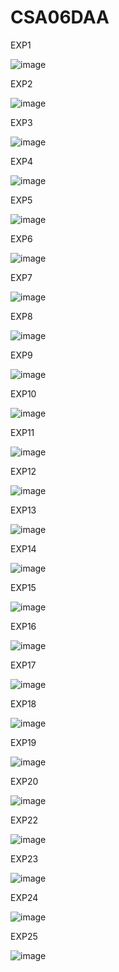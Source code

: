 # CSA06DAA
EXP1

![image](https://github.com/Shaiksammera/CSA06DAA/assets/112576522/45e637f2-8b43-45a7-b90d-1e6e2fa8f55e)

EXP2

![image](https://github.com/Shaiksammera/CSA06DAA/assets/112576522/e07fd216-a2e0-48a0-bb44-98ffc7fc8147)

EXP3

![image](https://github.com/Shaiksammera/CSA06DAA/assets/112576522/88b949e2-fb9e-4043-b1ed-31fcae70eb41)

EXP4

![image](https://github.com/Shaiksammera/CSA06DAA/assets/112576522/3ad720dc-70bf-4cf2-850f-a6b7dff70d74)

EXP5

![image](https://github.com/Shaiksammera/CSA06DAA/assets/112576522/617f2f45-2821-47e2-a747-141b014b9d8d)

EXP6

![image](https://github.com/Shaiksammera/CSA06DAA/assets/112576522/25ace4d0-f7d1-413c-b668-0f2d0c69b43e)

EXP7

![image](https://github.com/Shaiksammera/CSA06DAA/assets/112576522/2c06a2d5-19e8-4e7d-b97c-d14ebddb23a8)

EXP8

![image](https://github.com/Shaiksammera/CSA06DAA/assets/112576522/11edcd34-ec2f-48ea-a17b-44a4bbb90e7f)

EXP9

![image](https://github.com/Shaiksammera/CSA06DAA/assets/112576522/aa330876-cb01-4ad8-ab36-5273303276b8)

EXP10

![image](https://github.com/Shaiksammera/CSA06DAA/assets/112576522/23f0b598-024e-4c52-aa42-394a3e55b06b)

EXP11

![image](https://github.com/Shaiksammera/CSA06DAA/assets/112576522/20477469-8101-4b35-a17c-0ac5b426b45b)

EXP12

![image](https://github.com/Shaiksammera/CSA06DAA/assets/112576522/2eeb3853-88af-4a2b-a686-12e49e932da7)

EXP13

![image](https://github.com/Shaiksammera/CSA06DAA/assets/112576522/25e710c7-95e8-4ace-8b40-ca66e7e26d01)

EXP14

![image](https://github.com/Shaiksammera/CSA06DAA/assets/112576522/54129c38-d095-4866-ab40-a0a706ebccfb)

EXP15

![image](https://github.com/Shaiksammera/CSA06DAA/assets/112576522/0b845a8a-0b7b-4cea-97ed-56a4c3fa455e)

EXP16

![image](https://github.com/Shaiksammera/CSA06DAA/assets/112576522/aa87dd79-bd2f-4390-a879-2cc87c923260)

EXP17

![image](https://github.com/Shaiksammera/CSA06DAA/assets/112576522/1f7ed3d3-498e-4f60-b4c4-e517b4d404f6)

EXP18

![image](https://github.com/Shaiksammera/CSA06DAA/assets/112576522/f03d66dc-f8d4-4b45-8644-86012517edf3)

EXP19

![image](https://github.com/Shaiksammera/CSA06DAA/assets/112576522/a37b4de3-ada9-410b-810a-32d966b664b7)

EXP20

![image](https://github.com/Shaiksammera/CSA06DAA/assets/112576522/5dbf19c9-7174-4cdd-a7b5-d6d49b63794e)

EXP22

![image](https://github.com/Shaiksammera/CSA06DAA/assets/112576522/1f1a220d-4b07-45fa-b02a-f37f4b7317a3)

EXP23

![image](https://github.com/Shaiksammera/CSA06DAA/assets/112576522/e80854df-271d-417c-b1d8-e255f3cb59f9)

EXP24

![image](https://github.com/Shaiksammera/CSA06DAA/assets/112576522/f889ed3f-0697-4bcd-ab07-55147ffe4ca8)

EXP25

![image](https://github.com/Shaiksammera/CSA06DAA/assets/112576522/b6d0053e-284f-41d5-9f3d-f469564cfc9e)
